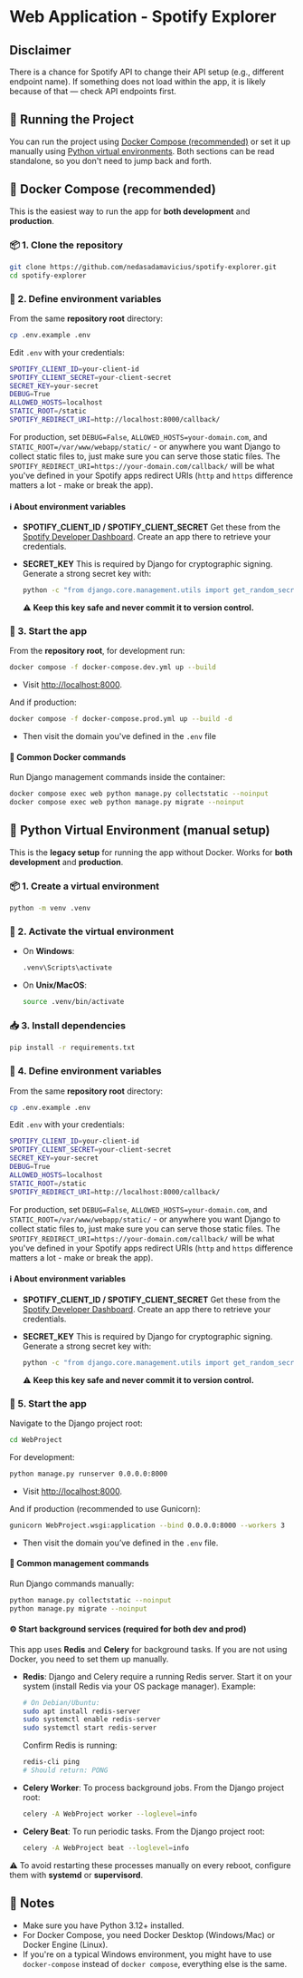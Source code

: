 # Web Application - Spotify Explorer

## Disclaimer

There is a chance for Spotify API to change their API setup (e.g., different endpoint name).
If something does not load within the app, it is likely because of that — check API endpoints first.



## 🚀 Running the Project

You can run the project using [Docker Compose (recommended)](#-docker-compose-recommended) or set it up manually using [Python virtual environments](#-python-virtual-environment-manual-setup). Both sections can be read standalone, so you don't need to jump back and forth.



## 🐳 Docker Compose (recommended)

This is the easiest way to run the app for **both development** and **production**.



### 📦 1. Clone the repository

```bash
git clone https://github.com/nedasadamavicius/spotify-explorer.git
cd spotify-explorer
```



### 🔑 2. Define environment variables

From the same **repository root** directory:

```bash
cp .env.example .env
```

Edit `.env` with your credentials:

```bash
SPOTIFY_CLIENT_ID=your-client-id
SPOTIFY_CLIENT_SECRET=your-client-secret
SECRET_KEY=your-secret
DEBUG=True
ALLOWED_HOSTS=localhost
STATIC_ROOT=/static
SPOTIFY_REDIRECT_URI=http://localhost:8000/callback/
```

For production, set `DEBUG=False`, `ALLOWED_HOSTS=your-domain.com`, and `STATIC_ROOT=/var/www/webapp/static/` - or anywhere you want Django to collect static files to, just make sure you can serve those static files. The `SPOTIFY_REDIRECT_URI=https://your-domain.com/callback/` will be what you've defined in your Spotify apps redirect URIs (`http` and `https` difference matters a lot - make or break the app).



#### ℹ️ About environment variables

* **SPOTIFY\_CLIENT\_ID / SPOTIFY\_CLIENT\_SECRET**
  Get these from the [Spotify Developer Dashboard](https://developer.spotify.com/dashboard).
  Create an app there to retrieve your credentials.

* **SECRET\_KEY**
  This is required by Django for cryptographic signing.
  Generate a strong secret key with:

  ```bash
  python -c "from django.core.management.utils import get_random_secret_key; print(get_random_secret_key())"
  ```

  ⚠️ **Keep this key safe and never commit it to version control.**



### 🏃 3. Start the app

From the **repository root**, for development run:

```bash
docker compose -f docker-compose.dev.yml up --build
```

* Visit [http://localhost:8000](http://localhost:8000).

And if production:

```bash
docker compose -f docker-compose.prod.yml up --build -d
```

* Then visit the domain you've defined in the `.env` file



#### 🔄 Common Docker commands

Run Django management commands inside the container:

```bash
docker compose exec web python manage.py collectstatic --noinput
docker compose exec web python manage.py migrate --noinput
```



## 🐍 Python Virtual Environment (manual setup)

This is the **legacy setup** for running the app without Docker. Works for **both development** and **production**.



### 📦 1. Create a virtual environment

```bash
python -m venv .venv
```



### 🔑 2. Activate the virtual environment

* On **Windows**:

  ```bash
  .venv\Scripts\activate
  ```

* On **Unix/MacOS**:

  ```bash
  source .venv/bin/activate
  ```



### 📥 3. Install dependencies

```bash
pip install -r requirements.txt
```



### 🔑 4. Define environment variables

From the same **repository root** directory:

```bash
cp .env.example .env
```

Edit `.env` with your credentials:

```bash
SPOTIFY_CLIENT_ID=your-client-id
SPOTIFY_CLIENT_SECRET=your-client-secret
SECRET_KEY=your-secret
DEBUG=True
ALLOWED_HOSTS=localhost
STATIC_ROOT=/static
SPOTIFY_REDIRECT_URI=http://localhost:8000/callback/
```

For production, set `DEBUG=False`, `ALLOWED_HOSTS=your-domain.com`, and `STATIC_ROOT=/var/www/webapp/static/` - or anywhere you want Django to collect static files to, just make sure you can serve those static files. The `SPOTIFY_REDIRECT_URI=https://your-domain.com/callback/` will be what you've defined in your Spotify apps redirect URIs (`http` and `https` difference matters a lot - make or break the app).



#### ℹ️ About environment variables

* **SPOTIFY\_CLIENT\_ID / SPOTIFY\_CLIENT\_SECRET**
  Get these from the [Spotify Developer Dashboard](https://developer.spotify.com/dashboard).
  Create an app there to retrieve your credentials.

* **SECRET\_KEY**
  This is required by Django for cryptographic signing.
  Generate a strong secret key with:

  ```bash
  python -c "from django.core.management.utils import get_random_secret_key; print(get_random_secret_key())"
  ```

  ⚠️ **Keep this key safe and never commit it to version control.**



### 🏃 5. Start the app

Navigate to the Django project root:

```bash
cd WebProject
```

For development:

```bash
python manage.py runserver 0.0.0.0:8000
```

* Visit [http://localhost:8000](http://localhost:8000).

And if production (recommended to use Gunicorn):

```bash
gunicorn WebProject.wsgi:application --bind 0.0.0.0:8000 --workers 3
```

* Then visit the domain you’ve defined in the `.env` file.



#### 🔄 Common management commands

Run Django commands manually:

```bash
python manage.py collectstatic --noinput
python manage.py migrate --noinput
```

#### ⚙️ Start background services (required for both dev and prod)

This app uses **Redis** and **Celery** for background tasks.
If you are not using Docker, you need to set them up manually.

* **Redis**: Django and Celery require a running Redis server.
  Start it on your system (install Redis via your OS package manager). Example:

  ```bash
  # On Debian/Ubuntu:
  sudo apt install redis-server
  sudo systemctl enable redis-server
  sudo systemctl start redis-server
  ```

  Confirm Redis is running:

  ```bash
  redis-cli ping
  # Should return: PONG
  ```

* **Celery Worker**: To process background jobs.
  From the Django project root:

  ```bash
  celery -A WebProject worker --loglevel=info
  ```

* **Celery Beat**: To run periodic tasks.
  From the Django project root:

  ```bash
  celery -A WebProject beat --loglevel=info
  ```

⚠️ To avoid restarting these processes manually on every reboot, configure them with **systemd** or **supervisord**.



## 📝 Notes

* Make sure you have Python 3.12+ installed.
* For Docker Compose, you need Docker Desktop (Windows/Mac) or Docker Engine (Linux).
* If you're on a typical Windows environment, you might have to use `docker-compose` instead of `docker compose`, everything else is the same.
